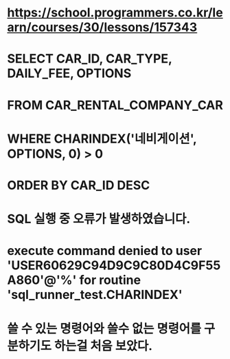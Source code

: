 # https://school.programmers.co.kr/learn/courses/30/lessons/157343

# SELECT CAR_ID, CAR_TYPE, DAILY_FEE, OPTIONS
# FROM CAR_RENTAL_COMPANY_CAR
# WHERE CHARINDEX('네비게이션', OPTIONS, 0) > 0
# ORDER BY CAR_ID DESC

# SQL 실행 중 오류가 발생하였습니다.
# execute command denied to user 'USER60629C94D9C9C80D4C9F55A860'@'%' for routine 'sql_runner_test.CHARINDEX'

# 쓸 수 있는 명령어와 쓸수 없는 명령어를 구분하기도 하는걸 처음 보았다.